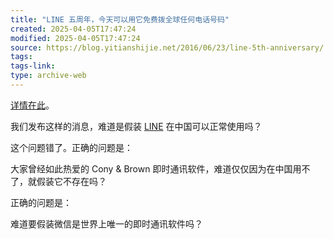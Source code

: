 ```yaml
---
title: "LINE 五周年，今天可以用它免费拨全球任何电话号码"
created: 2025-04-05T17:47:24
modified: 2025-04-05T17:47:24
source: https://blog.yitianshijie.net/2016/06/23/line-5th-anniversary/
tags:
tags-link:
type: archive-web
---
```

[详情在此](http://official-blog.line.me/en/archives/1058679379.html)。

我们发布这样的消息，难道是假装 [LINE](http://line.me/) 在中国可以正常使用吗？

这个问题错了。正确的问题是：

大家曾经如此热爱的 Cony & Brown 即时通讯软件，难道仅仅因为在中国用不了，就假装它不存在吗？

正确的问题是：

难道要假装微信是世界上唯一的即时通讯软件吗？